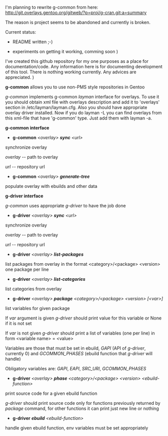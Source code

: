 I'm planning to rewrite g-common from here: http://git.overlays.gentoo.org/gitweb/?p=proj/g-cran.git;a=summary

The reason is project seems to be abandoned and currently is broken.

Current status:

- README written ;-)

- experiments on getting it working, comming soon )

I've created this github repository for my one purposes as a place for documentation/code.
Any information here is for documenting development of this tool. There is nothing working currently.
Any advices are appreciated. )

**g-common** allows you to use non-PMS style repositories in Gentoo

*g-common* implements g-common *layman* interface for overlays.
To use it you should obtain xml file with overlays description and
add it to 'overlays' section in /etc/layman/layman.cfg. Also you
should have appropriate overlay driver installed.
Now if you do layman -L you can find overlays from this xml-file
that have 'g-common' type. Just add them with layman -a.

**g-common interface**

- **g-common** *&lt;overlay&gt;* ***sync*** *&lt;url&gt;*

synchronize overlay

*overlay* -- path to overlay

*url* -- repository url

- **g-common** *&lt;overlay&gt;* ***generate-tree***

populate overlay with ebuilds and other data

**g-driver interface**

*g-common* uses appropriate *g-driver* to have the job done

- **g-driver** *&lt;overlay&gt;* ***sync*** *&lt;url&gt;*

synchronize overlay

*overlay* -- path to overlay

*url* -- repository url

- **g-driver** *&lt;overlay&gt;* ***list-packages***

list packages from overlay in the format
&lt;category&gt;/&lt;package&gt; &lt;version&gt;
one package per line

- **g-driver** *&lt;overlay&gt;* ***list-categories***

list categories from overlay

- **g-driver** *&lt;overlay&gt;* ***package*** *&lt;category&gt;/&lt;package&gt;* *&lt;version&gt;* *[&lt;var&gt;]*

list variables for given package

If *var* argument is given *g-driver* should print value for this variable or None if it is not set

If *var* is not given *g-driver* should print a list of variables (one per line) in form
&lt;variable name&gt; = &lt;value&gt;

Variables are those that must be set in ebuild,
*GAPI* (API of *g-driver*, currently 0) and *GCOMMON_PHASES* (ebuild function that *g-driver* will handle)

Obligatory variables are: *GAPI*, *EAPI*, *SRC_URI*, *GCOMMON_PHASES*

- **g-driver** *&lt;overlay&gt;* ***phase*** *&lt;category&gt;/&lt;package&gt;* *&lt;version&gt;* *&lt;ebuild-function&gt;*

print source code for a given ebuild function

*g-driver* should print source code only for functions previously returned by *package* command, for other functions it can print just new line or nothing

- **g-driver** ***ebuild*** *&lt;ebuild-function&gt;*

handle given ebuild function, env variables must be set appropriately
